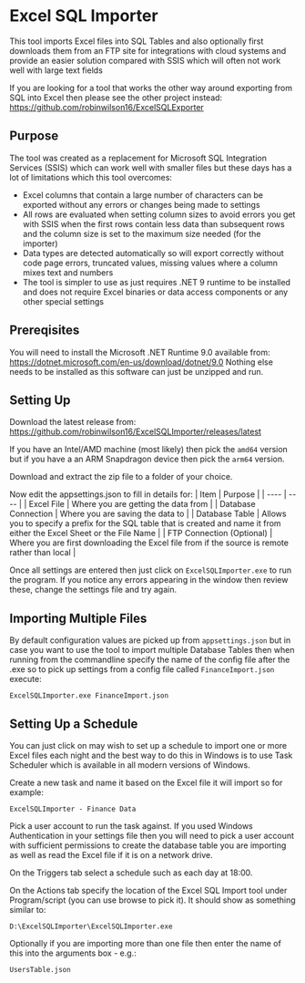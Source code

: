 # Excel SQL Importer

This tool imports Excel files into SQL Tables and also optionally first downloads them from an FTP site for integrations with cloud systems and provide an easier solution compared with SSIS which will often not work well with large text fields

If you are looking for a tool that works the other way around exporting from SQL into Excel then please see the other project instead:
https://github.com/robinwilson16/ExcelSQLExporter

## Purpose

The tool was created as a replacement for Microsoft SQL Integration Services (SSIS) which can work well with smaller files but these days has a lot of limitations which this tool overcomes:
- Excel columns that contain a large number of characters can be exported without any errors or changes being made to settings
- All rows are evaluated when setting column sizes to avoid errors you get with SSIS when the first rows contain less data than subsequent rows and the column size is set to the maximum size needed (for the importer)
- Data types are detected automatically so will export correctly without code page errors, truncated values, missing values where a column mixes text and numbers
- The tool is simpler to use as just requires .NET 9 runtime to be installed and does not require Excel binaries or data access components or any other special settings

## Prereqisites

You will need to install the Microsoft .NET Runtime 9.0 available from: https://dotnet.microsoft.com/en-us/download/dotnet/9.0
Nothing else needs to be installed as this software can just be unzipped and run.

## Setting Up

Download the latest release from: https://github.com/robinwilson16/ExcelSQLImporter/releases/latest

If you have an Intel/AMD machine (most likely) then pick the `amd64` version but if you have a an ARM Snapdragon device then pick the `arm64` version.

Download and extract the zip file to a folder of your choice.

Now edit the appsettings.json to fill in details for:
| Item | Purpose |
| ---- | ---- |
| Excel File | Where you are getting the data from |
| Database Connection | Where you are saving the data to |
| Database Table | Allows you to specify a prefix for the SQL table that is created and name it from either the Excel Sheet or the File Name |
| FTP Connection (Optional) | Where you are first downloading the Excel file from if the source is remote rather than local |

Once all settings are entered then just click on `ExcelSQLImporter.exe` to run the program.
If you notice any errors appearing in the window then review these, change the settings file and try again.

## Importing Multiple Files

By default configuration values are picked up from `appsettings.json` but in case you want to use the tool to import multiple Database Tables then when running from the commandline specify the name of the config file after the .exe so to pick up settings from a config file called `FinanceImport.json` execute:

```
ExcelSQLImporter.exe FinanceImport.json
```

## Setting Up a Schedule

You can just click on may wish to set up a schedule to import one or more Excel files each night and the best way to do this in Windows is to use Task Scheduler which is available in all modern versions of Windows.

Create a new task and name it based on the Excel file it will import so for example:
```
ExcelSQLImporter - Finance Data
```

Pick a user account to run the task against. If you used Windows Authentication in your settings file then you will need to pick a user account with sufficient permissions to create the database table you are importing as well as read the Excel file if it is on a network drive.

On the Triggers tab select a schedule such as each day at 18:00.

On the Actions tab specify the location of the Excel SQL Import tool under Program/script (you can use browse to pick it). It should show as something similar to:
```
D:\ExcelSQLImporter\ExcelSQLImporter.exe
```

Optionally if you are importing more than one file then enter the name of this into the arguments box - e.g.:
```
UsersTable.json
```
